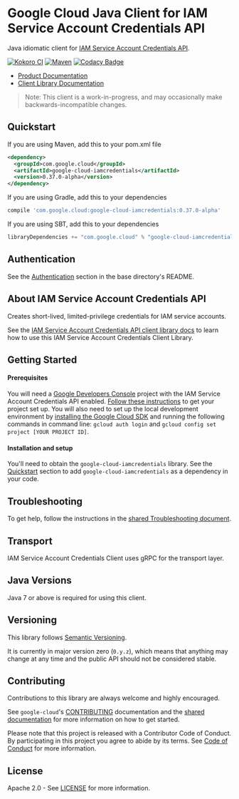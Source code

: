 Google Cloud Java Client for IAM Service Account Credentials API
===================================================

Java idiomatic client for [IAM Service Account Credentials API][product-overview].

[![Kokoro CI](http://storage.googleapis.com/cloud-devrel-public/java/badges/google-cloud-java/master.svg)](http://storage.googleapis.com/cloud-devrel-public/java/badges/google-cloud-java/master.html)
[![Maven](https://img.shields.io/maven-central/v/com.google.cloud/google-cloud-iamcredentials.svg)](https://img.shields.io/maven-central/v/com.google.cloud/google-cloud-iamcredentials.svg)
[![Codacy Badge](https://api.codacy.com/project/badge/grade/9da006ad7c3a4fe1abd142e77c003917)](https://www.codacy.com/app/mziccard/google-cloud-java)

- [Product Documentation][product-docs]
- [Client Library Documentation][lib-docs]

> Note: This client is a work-in-progress, and may occasionally
> make backwards-incompatible changes.

Quickstart
----------

[//]: # ({x-version-update-start:google-cloud-iamcredentials:released})
If you are using Maven, add this to your pom.xml file
```xml
<dependency>
  <groupId>com.google.cloud</groupId>
  <artifactId>google-cloud-iamcredentials</artifactId>
  <version>0.37.0-alpha</version>
</dependency>
```
If you are using Gradle, add this to your dependencies
```Groovy
compile 'com.google.cloud:google-cloud-iamcredentials:0.37.0-alpha'
```
If you are using SBT, add this to your dependencies
```Scala
libraryDependencies += "com.google.cloud" % "google-cloud-iamcredentials" % "0.37.0-alpha"
```
[//]: # ({x-version-update-end})

Authentication
--------------

See the [Authentication](https://github.com/googleapis/google-cloud-java#authentication) section in the base directory's README.

About IAM Service Account Credentials API
----------------------------

Creates short-lived, limited-privilege credentials for IAM service accounts.

See the [IAM Service Account Credentials API client library docs][lib-docs] to learn how to use this IAM Service Account Credentials Client Library.

Getting Started
---------------
#### Prerequisites
You will need a [Google Developers Console](https://console.developers.google.com/) project with the IAM Service Account Credentials API enabled. [Follow these instructions](https://cloud.google.com/resource-manager/docs/creating-managing-projects) to get your project set up. You will also need to set up the local development environment by [installing the Google Cloud SDK](https://cloud.google.com/sdk/) and running the following commands in command line: `gcloud auth login` and `gcloud config set project [YOUR PROJECT ID]`.

#### Installation and setup
You'll need to obtain the `google-cloud-iamcredentials` library.  See the [Quickstart](#quickstart) section to add `google-cloud-iamcredentials` as a dependency in your code.

Troubleshooting
---------------

To get help, follow the instructions in the [shared Troubleshooting document](https://github.com/googleapis/google-cloud-common/blob/master/troubleshooting/readme.md#troubleshooting).

Transport
---------
IAM Service Account Credentials Client uses gRPC for the transport layer.

Java Versions
-------------

Java 7 or above is required for using this client.

Versioning
----------

This library follows [Semantic Versioning](http://semver.org/).

It is currently in major version zero (``0.y.z``), which means that anything may change at any time and the public API should not be considered stable.

Contributing
------------

Contributions to this library are always welcome and highly encouraged.

See `google-cloud`'s [CONTRIBUTING] documentation and the [shared documentation](https://github.com/googleapis/google-cloud-common/blob/master/contributing/readme.md#how-to-contribute-to-gcloud) for more information on how to get started.

Please note that this project is released with a Contributor Code of Conduct. By participating in this project you agree to abide by its terms. See [Code of Conduct][code-of-conduct] for more information.

License
-------

Apache 2.0 - See [LICENSE] for more information.


[CONTRIBUTING]:https://github.com/googleapis/google-cloud-java/blob/master/CONTRIBUTING.md
[code-of-conduct]:https://github.com/googleapis/google-cloud-java/blob/master/CODE_OF_CONDUCT.md#contributor-code-of-conduct
[LICENSE]: https://github.com/googleapis/google-cloud-java/blob/master/LICENSE
[cloud-platform]: https://cloud.google.com/
[product-overview]: https://cloud.google.com/iam/credentials/reference/rest/
[product-docs]: https://cloud.google.com/iam/credentials/reference/rest/
[lib-docs]: https://googleapis.dev/java/google-cloud-clients/latest/index.html?com/google/cloud/iamcredentials/v1/package-summary.html
